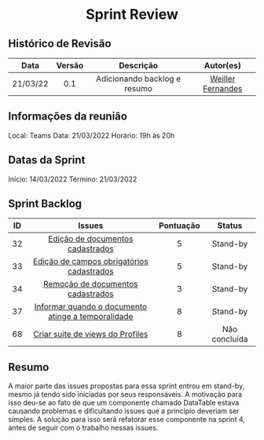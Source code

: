 <h1 style="text-align: center">Sprint Review</h1>

## Histórico de Revisão
| Data | Versão | Descrição | Autor(es)|
|:----:|:------:|:---------:|:--------:|
| 21/03/22 | 0.1 | Adicionando backlog e resumo | [Weiller Fernandes](https://github.com/WeillerFernandes) |

## Informações da reunião

Local: Teams
Data: 21/03/2022
Horário: 19h às 20h

## Datas da Sprint

Início: 14/03/2022
Término: 21/03/2022

## Sprint Backlog
| ID | Issues | Pontuação | Status |
|:--:|:-----: | :--------:| :----: |
| 32 |[Edição de documentos cadastrados](https://github.com/fga-eps-mds/2021-2-SysArq-Doc/issues/32)|5| Stand-by |
| 33 |[Edição de campos obrigatórios cadastrados](https://github.com/fga-eps-mds/2021-2-SysArq-Doc/issues/33)|5| Stand-by |
| 34 |[Remoção de documentos cadastrados](https://github.com/fga-eps-mds/2021-2-SysArq-Doc/issues/34)|3| Stand-by |
| 37|[Informar quando o documento atinge a temporalidade](https://github.com/fga-eps-mds/2021-2-SysArq-Doc/issues/37)|8| Stand-by |
| 68 |[Criar suite de views do Profiles](https://github.com/fga-eps-mds/2021-2-SysArq-Doc/issues/68)|8| Não concluída |

## Resumo

A maior parte das issues propostas para essa sprint entrou em stand-by, mesmo já tendo sido iniciadas por seus responsáveis. A motivação para isso deu-se ao fato de que um componente chamado DataTable estava causando problemas e dificultando issues que a princípio deveriam ser simples. A solução para isso será refatorar esse componente na sprint 4, antes de seguir com o trabalho nessas issues.